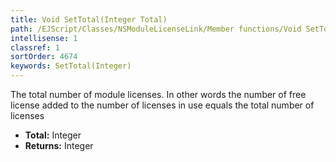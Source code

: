 ```yaml
---
title: Void SetTotal(Integer Total)
path: /EJScript/Classes/NSModuleLicenseLink/Member functions/Void SetTotal(Integer p_0)
intellisense: 1
classref: 1
sortOrder: 4674
keywords: SetTotal(Integer)
---
```



The total number of module licenses. In other words the number of free license added to the number of licenses in use equals the total number of licenses



* **Total:** Integer
* **Returns:** Integer


